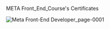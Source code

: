 META Front_End_Course's Certificates





![Meta Front-End Developer_page-0001](https://github.com/kondalraodurgam/Meta-Course-Example/assets/20201281/ba9e029e-7f1f-49d9-832f-f6ee0d16cd1b)

